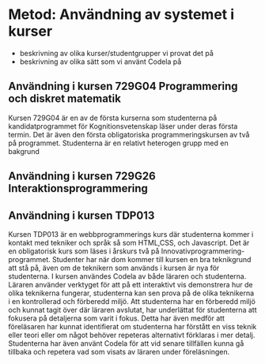 # Metod: Användning av systemet i kurser

- beskrivning av olika kurser/studentgrupper vi provat det på
- beskrivning av olika sätt som vi använt Codela på

## Användning i kursen 729G04 Programmering och diskret matematik

Kursen 729G04 är en av de första kurserna som studenterna på kandidatprogrammet för Kognitionsvetenskap läser under deras första termin. Det är även den första obligatoriska programmeringskursen av två på programmet. Studenterna är en relativt heterogen grupp med en bakgrund 

## Användning i kursen 729G26 Interaktionsprogrammering

## Användning i kursen TDP013
Kursen TDP013 är en webbprogrammerings kurs där studenterna kommer i kontakt med tekniker och språk så som HTML,CSS, och Javascript. Det är en obligatorisk kurs som läses i årskurs två på Innovativprogrammering-programmet. Studenter har när dom kommer till kursen en bra teknikgrund att stå på, även om de teknikern som används i kursen är nya för studenterna. I kursen användes Codela av både läraren och studenterna. Läraren använder verktyget för att på ett interaktivt vis demonstrera hur de olika teknikerna fungerar,  studenterna kan sen prova på de olika teknikerna i en kontrollerad och förberedd miljö. Att studenterna har en förberedd miljö  och kunnat tagit över där läraren avslutat, har underlättat för studenterna att fokusera på detaljerna som varit i fokus. Detta har även medför att föreläsaren har kunnat identifierat om studenterna har förstått en viss teknik eller teori eller om något behöver repeteras alternativt förklaras i mer detalj.     Studenterna har även använt Codela för att vid senare tillfällen kunna gå tillbaka och repetera vad som visats av läraren under föreläsningen. 